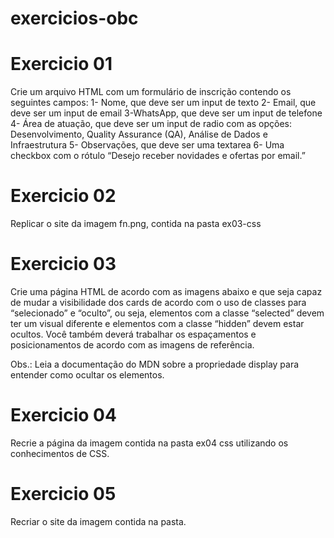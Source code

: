 # exercicios-obc
# Exercicio 01
Crie um arquivo HTML com um formulário de inscrição contendo os seguintes campos:
1- Nome, que deve ser um input de texto
2- Email, que deve ser um input de email
3-WhatsApp, que deve ser um input de telefone
4- Área de atuação, que deve ser um input de radio com as opções: Desenvolvimento, Quality Assurance (QA), Análise de Dados e Infraestrutura
5- Observações, que deve ser uma textarea
6- Uma checkbox com o rótulo “Desejo receber novidades e ofertas por email.”

# Exercicio 02
Replicar o site da imagem fn.png, contida na pasta ex03-css

# Exercicio 03
Crie uma página HTML de acordo com as imagens abaixo e que seja capaz de mudar a visibilidade dos cards de acordo com o uso de classes para “selecionado” e “oculto”, ou seja, elementos com a classe “selected” devem ter um visual diferente e elementos com a classe “hidden” devem estar ocultos. Você também deverá trabalhar os espaçamentos e posicionamentos de acordo com as imagens de referência.

Obs.: Leia a documentação do MDN sobre a propriedade display para entender como ocultar os elementos.

# Exercicio 04
Recrie a página da imagem contida na pasta ex04 css utilizando os conhecimentos de CSS.

# Exercicio 05
Recriar o site da imagem contida na pasta.